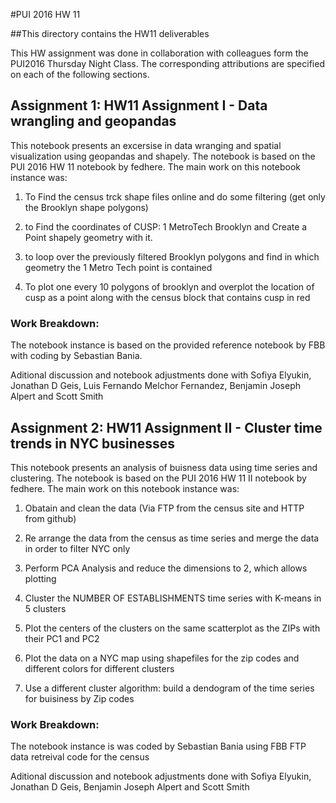#PUI 2016 HW 11

##This directory contains the HW11 deliverables

This HW assignment was done in collaboration with colleagues form the PUI2016 Thursday Night Class.
The corresponding attributions are specified on each of the following sections.

## Assignment 1:  HW11 Assignment I - Data wrangling and geopandas

This notebook presents an excersise in data wranging and spatial visualization using geopandas and shapely. The notebook is based on the PUI 2016 HW 11 notebook by fedhere. The main work on this notebook instance was:

1) To Find the census trck shape files online and do some filtering (get only the Brooklyn shape polygons)

2) to Find the coordinates of CUSP: 1 MetroTech Brooklyn and Create a Point shapely geometry with it.

3) to loop over the previously filtered Brooklyn polygons and find in which geometry the 1 Metro Tech point is contained

4) To plot one every 10 polygons of brooklyn and overplot the location of cusp as a point along with the census block that contains cusp in red

### Work Breakdown: 

The notebook instance is based on the provided reference notebook by FBB with coding by Sebastian Bania.

Aditional discussion and notebook adjustments done with Sofiya Elyukin, Jonathan D Geis, Luis Fernando Melchor Fernandez, Benjamin Joseph Alpert and Scott Smith

## Assignment 2: HW11 Assignment II - Cluster time trends in NYC businesses

This notebook presents an analysis of buisness data using time series and clustering. 
The notebook is based on the PUI 2016 HW 11 II notebook by fedhere. The main work on this notebook instance was:

1) Obatain and clean the data (Via FTP from the census site and HTTP from github)

2) Re arrange the data from the census as time series and merge the data in order to filter NYC only

3) Perform PCA Analysis and reduce the dimensions to 2, which allows plotting

4) Cluster the NUMBER OF ESTABLISHMENTS time series with K-means in 5 clusters

5) Plot the centers of the clusters on the same scatterplot as the ZIPs with their PC1 and PC2

6) Plot the data on a NYC map using shapefiles for the zip codes and different colors for different clusters

7) Use a different cluster algorithm: build a dendogram of the time series for buisiness by Zip codes

### Work Breakdown: 

The notebook instance is was coded by Sebastian Bania using FBB FTP data retreival code for the census

Aditional discussion and notebook adjustments done with Sofiya Elyukin, Jonathan D Geis, Benjamin Joseph Alpert and Scott Smith
